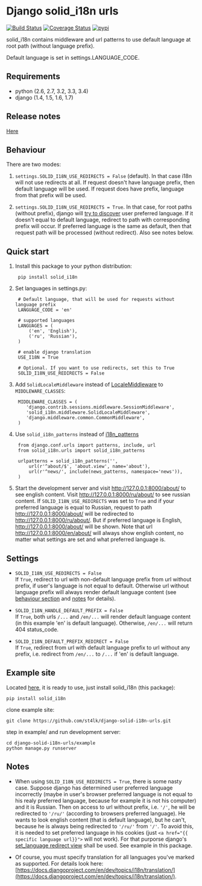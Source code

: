 Django solid_i18n urls
=====

[![Build Status](https://travis-ci.org/st4lk/django-solid-i18n-urls.png?branch=master)](https://travis-ci.org/st4lk/django-solid-i18n-urls) [![Coverage Status](https://coveralls.io/repos/st4lk/django-solid-i18n-urls/badge.png?branch=master)](https://coveralls.io/r/st4lk/django-solid-i18n-urls?branch=master) [![pypi](https://pypip.in/d/solid_i18n/badge.png)](https://crate.io/packages/solid_i18n/)

solid_i18n contains middleware and url patterns to use default language at root path (without language prefix).

Default language is set in settings.LANGUAGE_CODE.


Requirements
-----------

- python (2.6, 2.7, 3.2, 3.3, 3.4)
- django (1.4, 1.5, 1.6, 1.7)

Release notes
-------------

[Here](https://github.com/st4lk/django-solid-i18n-urls/blob/master/RELEASE_NOTES.md)


Behaviour
-----------

There are two modes:

 1. `settings.SOLID_I18N_USE_REDIRECTS = False` (default). In that case i18n
 will not use redirects at all. If request doesn't have language prefix,
 then default language will be used. If request does have prefix, language
 from that prefix will be used.

 2. `settings.SOLID_I18N_USE_REDIRECTS = True`. In that case, for root paths (without
 prefix), django will [try to discover](https://docs.djangoproject.com/en/dev/topics/i18n/translation/#how-django-discovers-language-preference) user preferred language. If it doesn't equal to default language, redirect to path with corresponding
 prefix will occur. If preferred language is the same as default, then that request
 path will be processed (without redirect). Also see notes below.


Quick start
-----------

1. Install this package to your python distribution:

        pip install solid_i18n

2. Set languages in settings.py:

        # Default language, that will be used for requests without language prefix
        LANGUAGE_CODE = 'en'

        # supported languages
        LANGUAGES = (
            ('en', 'English'),
            ('ru', 'Russian'),
        )

        # enable django translation
        USE_I18N = True

        # Optional. If you want to use redirects, set this to True
        SOLID_I18N_USE_REDIRECTS = False

3. Add `SolidLocaleMiddleware` instead of [LocaleMiddleware](https://docs.djangoproject.com/en/dev/topics/i18n/translation/#how-django-discovers-language-preference) to `MIDDLEWARE_CLASSES`:

        MIDDLEWARE_CLASSES = (
           'django.contrib.sessions.middleware.SessionMiddleware',
           'solid_i18n.middleware.SolidLocaleMiddleware',
           'django.middleware.common.CommonMiddleware',
        )

4. Use `solid_i18n_patterns` instead of [i18n_patterns](https://docs.djangoproject.com/en/dev/topics/i18n/translation/#django.conf.urls.i18n.i18n_patterns)

        from django.conf.urls import patterns, include, url
        from solid_i18n.urls import solid_i18n_patterns

        urlpatterns = solid_i18n_patterns('',
            url(r'^about/$', 'about.view', name='about'),
            url(r'^news/', include(news_patterns, namespace='news')),
        )

5. Start the development server and visit http://127.0.0.1:8000/about/ to see english content. Visit http://127.0.0.1:8000/ru/about/ to see russian content. If `SOLID_I18N_USE_REDIRECTS` was set to `True` and if your preferred language is equal to Russian, request to path http://127.0.0.1:8000/about/ will be redirected to http://127.0.0.1:8000/ru/about/. But if preferred language is English, http://127.0.0.1:8000/about/ will be shown. Note that url http://127.0.0.1:8000/en/about/ will always show english content, no matter what settings are set and what preferred language is.

Settings
--------

- `SOLID_I18N_USE_REDIRECTS = False`    
If `True`, redirect to url with non-default language prefix from url without prefix, if user's language is not equal to default. Otherwise url without language prefix will always render default language content (see [behaviour section](#behaviour) and [notes](#notes) for details).

- `SOLID_I18N_HANDLE_DEFAULT_PREFIX = False`    
If `True`, both urls `/...` and `/en/...` will render default language content (in this example 'en' is default language).
Otherwise, `/en/...` will return 404 status_code.

- `SOLID_I18N_DEFAULT_PREFIX_REDIRECT = False`    
If `True`, redirect from url with default language prefix to url without any prefix, i.e. redirect from `/en/...` to `/...` if 'en' is default language.


Example site
-----------

Located [here](https://github.com/st4lk/django-solid-i18n-urls/tree/master/example), it is ready to use, just install solid_i18n (this package):

    pip install solid_i18n

clone example site:

    git clone https://github.com/st4lk/django-solid-i18n-urls.git

step in  example/ and run development server:

    cd django-solid-i18n-urls/example
    python manage.py runserver


Notes
-----------

- When using `SOLID_I18N_USE_REDIRECTS = True`, there is some nasty case. Suppose django has determined user preferred language incorrectly (maybe in user's browser preferred language is not equal to his realy preferred language, because for example it is not his computer) and it is Russian. Then on access to url without prefix, i.e. `'/'`, he will be redirected to `'/ru/'` (according to browsers preferred language). He wants to look english content (that is default language), but he can't, because he is always being redirected to `'/ru/'` from `'/'`. To avoid this, it is needed to set preferred language in his cookies (just `<a href="{{ specific language url}}">` will not work). For that purporse django's [set_language redirect view](https://docs.djangoproject.com/en/dev/topics/i18n/translation/#the-set-language-redirect-view) shall be used. See example in this package.

- Of course, you must specify translation for all languages you've marked as supported. For details look here: [https://docs.djangoproject.com/en/dev/topics/i18n/translation/](https://docs.djangoproject.com/en/dev/topics/i18n/translation/).

